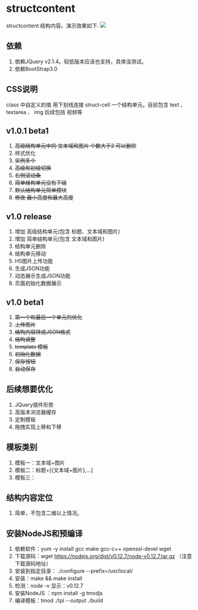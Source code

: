 # structcontent
structcontent 结构内容。演示效果如下:
![](http://cdn.mofeiwo.com/jgnr.png?imageView2/2/w/600/h/500)


## 依赖
1. 依赖JQuery v2.1.4。较低版本应该也支持，具体没测试。
2. 依赖BootStrap3.0


## CSS说明
class 中自定义的值 用下划线连接
struct-cell 一个结构单元。目前包含 text 、 textarea 、 img 后续包括 视频等

## v1.0.1 beta1
1. ~~高级结构单元中的 文本域和图片 个数大于2 可以删除~~
2. 样式优化
3. ~~实例多个~~
4. ~~高级和初级切换~~
5. ~~右侧滚动条~~
6. ~~简单结构单元没有下级~~
7. ~~默认结构单元简单模块~~
8. ~~修改 最小高度和最大高度~~

## v1.0 release
1. 增加 高级结构单元(包含 标题、文本域和图片)
2. 增加 简单结构单元(包含 文本域和图片)
3. 结构单元删除
4. 结构单元移动
5. H5图片上传功能
6. 生成JSON功能
7. 动态展示生成JSON功能
8. 页面初始化数据展示

## v1.0 beta1
1. ~~第一个和最后一个单元的优化~~
2. ~~上传图片~~
3. ~~结构内容转成JSON格式~~
4. ~~结构调整~~
5. ~~template 模板~~
6. ~~初始化数据~~
7. ~~保存按钮~~ 
8. ~~自动保存~~
 

## 后续想要优化
1. JQuery插件形势
2. 高版本浏览器缓存
3. 定制模板
4. 拖拽实现上移和下移


## 模板类别
1. 模板一：文本域+图片
2. 模板二：标题+[{文本域+图片},...]
3. 模板三：

## 结构内容定位
1. 简单，不包含二维以上情况。

## 安装NodeJS和预编译
1. 依赖软件：yum -y install gcc make gcc-c++ openssl-devel wget
2. 下载源码：wget https://nodejs.org/dist/v0.12.7/node-v0.12.7.tar.gz （注意下载源码地址）
3. 安装到指定目录： ./configure --prefix=/usr/local/
4. 安装：make && make install
5. 检测：node -v 显示：v0.12.7
6. 安装NodeJS ：npm install -g tmodjs
7. 编译模板：tmod ./tpl --output ./build


